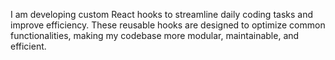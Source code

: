I am developing custom React hooks to streamline daily coding tasks and improve efficiency. 
These reusable hooks are designed to optimize common functionalities, making my codebase more modular, maintainable, and efficient.

